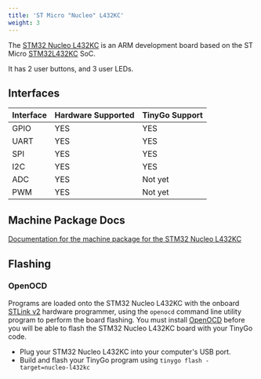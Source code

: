 ```yaml
---
title: 'ST Micro "Nucleo" L432KC'
weight: 3
---
```


The [STM32 Nucleo L432KC](https://www.st.com/en/evaluation-tools/nucleo-l432kc.html) is an ARM development board based on the ST Micro [STM32L432KC](https://www.st.com/en/microcontrollers-microprocessors/stm32l432kc.html) SoC.

It has 2 user buttons, and 3 user LEDs.

## Interfaces

| Interface | Hardware Supported | TinyGo Support |
| --------- | ------------- | ----- |
| GPIO      | YES | YES |
| UART      | YES | YES |
| SPI      | YES | YES |
| I2C      | YES | YES |
| ADC      | YES | Not yet |
| PWM      | YES | Not yet |

## Machine Package Docs

[Documentation for the machine package for the STM32 Nucleo L432KC](../machine/nucleo-l432kc)

## Flashing

### OpenOCD

Programs are loaded onto the STM32 Nucleo L432KC with the onboard [STLink v2](https://www.st.com/en/development-tools/st-link-v2.html) hardware programmer, using the `openocd` command line utility program to perform the board flashing. You must install [OpenOCD](http://openocd.org/) before you will be able to flash the STM32 Nucleo L432KC board with your TinyGo code.

- Plug your STM32 Nucleo L432KC into your computer's USB port.
- Build and flash your TinyGo program using `tinygo flash -target=nucleo-l432kc`
